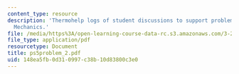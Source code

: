```yaml
---
content_type: resource
description: 'Thermohelp logs of student discussions to support problem sets: Statistical
  Mechanics.'
file: /media/https%3A/open-learning-course-data-rc.s3.amazonaws.com/3-20-materials-at-equilibrium-sma-5111-fall-2003/148ea5fb0d310997c38b10d83800c3e0_ps5problem_2.pdf
file_type: application/pdf
resourcetype: Document
title: ps5problem_2.pdf
uid: 148ea5fb-0d31-0997-c38b-10d83800c3e0
---
```


